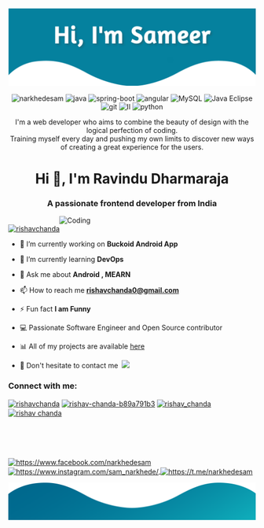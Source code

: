<img src="https://raw.githubusercontent.com/narkhedesam/narkhedesam/master/banner_top_new.png" alt="Hero image">

<p align="center">
  <img src="https://komarev.com/ghpvc/?username=narkhedesam" alt="narkhedesam" />

  <img src="https://img.icons8.com/color/48/000000/java-coffee-cup-logo.png" alt="java" width="20" height="20" />
  <img src="https://img.icons8.com/color/48/000000/spring-logo.png" alt="spring-boot" width="20" height="20"/>
  <img src="https://img.icons8.com/color/48/000000/angularjs.png" alt="angular" width="20" height="20"/>
  <img src="https://img.icons8.com/ios/50/000000/mysql-logo.png" alt="MySQL" width="20" height="20"/>
  <img src="https://img.icons8.com/officel/50/000000/java-eclipse.png" alt="Java Eclipse" width="20" height="20"/>
  <!-- <img src="https://img.icons8.com/color/48/000000/kotlin.png" alt="kotlin" width="20" height="20" /> -->
  <!-- <img src="https://github.com/simple-icons/simple-icons/blob/develop/icons/amazonaws.svg" alt="aws" width="20" height="20" />  -->
  <!-- <img src="https://img.icons8.com/color/48/000000/google-cloud-platform.png" alt="gcp" width="20" height="20" /> -->
  <img src="https://img.icons8.com/color/48/000000/git.png" alt="git" width="20" height="20" /> 
  <img src="https://img.icons8.com/color/48/000000/intellij-idea.png" alt="II" width="20" height="20" /> 
  <img src="https://img.icons8.com/color/48/000000/python.png" alt="python" width="20" height="20" />
</p>
<p align="center">
  I'm a web developer who aims to combine the beauty of design with the logical perfection of coding.
  <br/>Training myself every day and pushing my own limits to discover new ways of creating a great experience for the users.
</p>

<h1 align="center">Hi 👋, I'm Ravindu Dharmaraja</h1>
<h3 align="center">A passionate frontend developer from India</h3>
<img align="right" alt="Coding" width="400" src="https://cdn.dribbble.com/users/1162077/screenshots/3848914/programmer.gif">

<p align="left"> <a href="https://twitter.com/rishavchanda" target="blank"><img src="https://img.shields.io/twitter/follow/rishavchanda?logo=twitter&style=for-the-badge" alt="rishavchanda" /></a> </p>

- 🔭 I’m currently working on **Buckoid Android App**

- 🌱 I’m currently learning **DevOps**

- 💬 Ask me about **Android , MEARN**

- 📫 How to reach me **rishavchanda0@gmail.com**

- ⚡ Fun fact **I am Funny**

- 💻 Passionate Software Engineer and Open Source contributor

- 📊 All of my projects are available [here](https://github.com/narkhedesam?tab=repositories)

- 💬 Don't hesitate to contact me &nbsp;<a href="mailto:narkhedesam@gmail.com?subject=[GitHub] Contact Sameer Narkhede"><img src="https://img.icons8.com/color/48/000000/gmail.png" height="20px"/></a>


<h3 align="left">Connect with me:</h3>
<p align="left">
<a href="https://twitter.com/rishavchanda" target="blank"><img align="center" src="https://raw.githubusercontent.com/rahuldkjain/github-profile-readme-generator/master/src/images/icons/Social/twitter.svg" alt="rishavchanda" height="30" width="40" /></a>
<a href="https://linkedin.com/in/rishav-chanda-b89a791b3" target="blank"><img align="center" src="https://raw.githubusercontent.com/rahuldkjain/github-profile-readme-generator/master/src/images/icons/Social/linked-in-alt.svg" alt="rishav-chanda-b89a791b3" height="30" width="40" /></a>
<a href="https://instagram.com/rishav_chanda" target="blank"><img align="center" src="https://raw.githubusercontent.com/rahuldkjain/github-profile-readme-generator/master/src/images/icons/Social/instagram.svg" alt="rishav_chanda" height="30" width="40" /></a>
<a href="https://www.youtube.com/c/rishav chanda" target="blank"><img align="center" src="https://raw.githubusercontent.com/rahuldkjain/github-profile-readme-generator/master/src/images/icons/Social/youtube.svg" alt="rishav chanda" height="30" width="40" /></a>
</p>
<br/><br/><br/><br/>
  <a href="https://www.facebook.com/narkhedesam" target="blank">
    <img align="center" src="https://cdn.jsdelivr.net/npm/simple-icons@3.0.1/icons/facebook.svg" alt="https://www.facebook.com/narkhedesam" height="20" width="20" />
  </a>
  <a href="https://www.instagram.com/sam_narkhede/" target="blank">
    <img align="center" src="https://cdn.jsdelivr.net/npm/simple-icons@3.0.1/icons/instagram.svg" alt="https://www.instagram.com/sam_narkhede/" height="20" width="20" />
  </a>
  <a href="https://t.me/narkhedesam" target="blank">
    <img align="center" src="https://cdn.jsdelivr.net/npm/simple-icons@3.0.1/icons/telegram.svg" alt="https://t.me/narkhedesam" height="20" width="20" />
  </a>

</p>

<img src="https://raw.githubusercontent.com/narkhedesam/narkhedesam/master/banner_footer_new.png" alt="Hero image">

